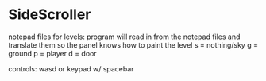 # SideScroller

notepad files for levels:
program will read in from the notepad files and
translate them so the panel knows how to paint
the level
s = nothing/sky
g = ground
p = player
d = door

controls: wasd or keypad w/ spacebar

